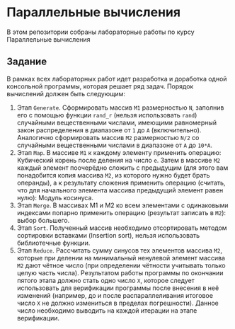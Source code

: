 # Параллельные вычисления
В этом репозитории собраны лабораторные работы по курсу Параллельные вычисления

## Задание
В рамках всех лабораторных работ идет разработка и доработка одной консольной программы, которая решает ряд задач. Порядок вычислений должен быть следующим:
  1.  Этап `Generate`. Сформировать массив `М1` размерностью `N`, заполнив его с помощью функции `rand_r` (нельзя использовать `rand`) случайными вещественными числами, имеющими равномерный закон
распределения в диапазоне от `1` до `A` (включительно). Аналогично сформировать массив `М2` размерностью `N/2` со случайными вещественными числами в диапазоне от `А` до `10*А`.
  2. Этап `Map`. В массиве `М1` к каждому элементу применить операцию: Кубический корень после деления на число `e`. Затем в массиве `М2` каждый элемент поочерёдно сложить с предыдущим (для этого вам понадобится копия массива `М2`, из которого
нужно будет брать операнды), а к результату сложения применить операцию (считать, что для начального элемента массива предыдущий элемент равен нулю): Модуль косинуса.
  3. Этап `Merge`. В массивах М1 и М2 ко всем элементами с одинаковыми индексами попарно применить операцию (результат записать в `M2`): выбор большего.
  4. Этап `Sort`. Полученный массив необходимо отсортировать методом сортировки вставками (Insertion sort), нельзя использовать библиотечные функции.
  5. Этап `Reduce`. Рассчитать сумму синусов тех элементов массива `М2`, которые при делении на минимальный ненулевой элемент массива `М2` дают чётное число (при определении чётности учитывать только целую часть числа). Результатом работы программы по
окончании пятого этапа должно стать одно число `X`, которое следует использовать для верификации программы после внесения в неё изменений (например, до и после распараллеливания итоговое число `X` не должно измениться в пределах погрешности). Данное число необходимо выводить на каждой итерации на этапе верификации.
